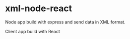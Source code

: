 # xml-node-react
Node app build with express and send data in XML format.

Client app build with React
